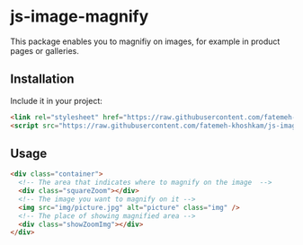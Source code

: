 # js-image-magnify

This package enables you to magnifiy on images, for example in product pages or galleries.

## Installation

Include it in your project:

```html
<link rel="stylesheet" href="https://raw.githubusercontent.com/fatemeh-khoshkam/js-image-magnify/main/style.css" />
<script src="https://raw.githubusercontent.com/fatemeh-khoshkam/js-image-magnify/main/index.js"></script>
```

## Usage

```html
<div class="container">
  <!-- The area that indicates where to magnify on the image  -->
  <div class="squareZoom"></div>
  <!-- The image you want to magnify on it -->
  <img src="img/picture.jpg" alt="picture" class="img" />
  <!-- The place of showing magnified area -->
  <div class="showZoomImg"></div>
</div>
```
